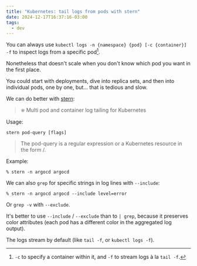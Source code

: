 ```yaml
---
title: "Kubernetes: tail logs from pods with stern"
date: 2024-12-17T16:37:16-03:00
tags:
  - dev
---
```


You can always use `kubectl logs -n {namespace} {pod} [-c {container}] -f` to
inspect logs from a specific pod[^1].

[^1]: `-c` to specify a container within it, and `-f` to stream logs à la `tail
    -f`.

Nonetheless that doesn't scale when you don't know which pod you want in the
first place.

<!--more-->

You could start with deployments, dive into replica sets, and then into
individual pods, one by one, but... that is tedious and slow.

We can do better with [stern](https://github.com/stern/stern):

> ⎈ Multi pod and container log tailing for Kubernetes

Usage:

```
stern pod-query [flags]
```

> The pod-query is a regular expression or a Kubernetes resource in the form
> <resource>/<name>.

Example:

```shell
% stern -n argocd argocd
```

We can also `grep` for specific strings in log lines with `--include`:

```shell
% stern -n argocd argocd --include level=error
```

Or `grep -v` with `--exclude`.

It's better to use `--include` / `--exclude` than to `| grep`, because it
preserves color attributes (each pod has a different color in the aggregated
log output).

The logs stream by default (like `tail -f`, or `kubectl logs -f`).
